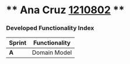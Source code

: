 ** Ana Cruz [1210802](./) ** 
===============================


### Developed Functionality Index ###

| Sprint | Functionality |
|--------|-----------------------------|
| **A** | Domain Model |